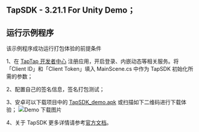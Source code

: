 ## TapSDK - 3.21.1 For Unity Demo；

## 运行示例程序

该示例程序成功运行打包体验的前提条件

1、在 [TapTap 开发者中心](https://developer.taptap.com/) 注册应用，开启登录、内嵌动态等相关服务。将「Client ID」和「Client Token」填入 MainScene.cs 中作为 TapSDK 初始化所需的参数；

2、配置自己的签名信息，签名打包测试；

3、安卓可以下载项目中的 [TapSDK_demo.apk](https://lc-buhezimj.cn-e1.lcfile.com/EzLQJjx9jEqis8Thf4RnYEpn1uCEouQi/tds_demo.apk) 或扫描如下二维码进行下载体验；
![Demo 下载图片](https://lc-buhezimj.cn-e1.lcfile.com/VnYxl9RVS8PwV9H6hw7x2eBRPs0EiCoL/1_990084431_171_85_3_716603810_d0d86f08088d9e6f0d4bae99de6385ed.png)

4、关于 TapSDK 更多详情请参考[官方文档](https://developer.taptap.com/docs/sdk/)。

